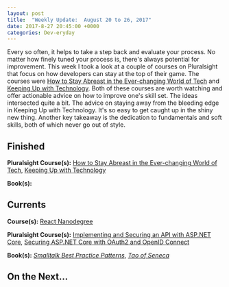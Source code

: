 ```yaml
---
layout: post
title:  "Weekly Update:  August 20 to 26, 2017"
date: 2017-8-27 20:45:00 +0000
categories: Dev-eryday
---
```

Every so often, it helps to take a step back and evaluate your process. No matter how finely tuned your process is, there's always potential for improvement. This week I took a look at a couple of courses on Pluralsight that focus on how developers can stay at the top of their game.  The courses were [How to Stay Abreast in the Ever-changing World of Tech][curr] and [Keeping Up with Technology][keep]. Both of these courses are worth watching and offer actionable advice on how to improve one's skill set. The ideas intersected quite a bit. The advice on staying away from the bleeding edge in Keeping Up with Technology. It's so easy to get caught up in the shiny new thing. Another key takeaway is the dedication to fundamentals and soft skills, both of which never go out of style.

Finished
--------
**Pluralsight Course(s):** [How to Stay Abreast in the Ever-changing World of Tech][curr], [Keeping Up with Technology][keep]

**Book(s):** 

Currents
--------
**Course(s):** [React Nanodegree][rnd]

**Pluralsight Course(s):** [Implementing and Securing an API with ASP.NET Core][core], [Securing ASP.NET Core with OAuth2 and OpenID Connect][secure]

**Book(s):** *[Smalltalk Best Practice Patterns][sbp]*, *[Tao of Seneca][tao]*

On the Next...
--------


[core]: https://app.pluralsight.com/library/courses/aspdotnetcore-implementing-securing-api/table-of-contents
[sbp]: https://www.amazon.com/Smalltalk-Best-Practice-Patterns-Kent/dp/013476904X
[rnd]: https://www.udacity.com/course/react-nanodegree--nd019
[arjs]: https://app.pluralsight.com/library/courses/reactjs-advanced/table-of-contents
[tao]: https://tim.blog/2017/07/06/tao-of-seneca/
[micro]: https://www.amazon.com/Building-Microservices-Designing-Fine-Grained-Systems/dp/1491950358/ref=sr_1_1?ie=UTF8&qid=1501815666&sr=8-1&keywords=microservices
[secure]: https://app.pluralsight.com/library/courses/asp-dotnet-core-oauth2-openid-connect-securing/table-of-contents
[gats]: https://www.gatsbyjs.org
[reads]: https://github.com/jpniederer/myreads
[hack]: https://app.pluralsight.com/library/courses/hacking-authentication-web-app/table-of-contents
[read]: https://github.com/jpniederer/readable
[curr]: https://app.pluralsight.com/library/courses/stay-abreast-changing-tech/table-of-contents
[keep]: https://app.pluralsight.com/library/courses/technology-keeping-up/table-of-contents